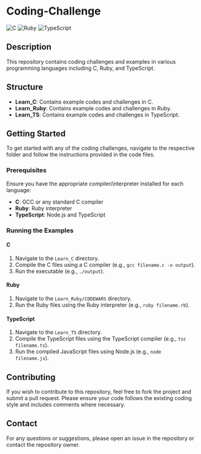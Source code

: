 # Coding-Challenge

![C](https://img.shields.io/badge/C-00599C?style=for-the-badge&logo=c&logoColor=white)
![Ruby](https://img.shields.io/badge/Ruby-CC342D?style=for-the-badge&logo=ruby&logoColor=white)
![TypeScript](https://img.shields.io/badge/TypeScript-007ACC?style=for-the-badge&logo=typescript&logoColor=white)

## Description
This repository contains coding challenges and examples in various programming languages including C, Ruby, and TypeScript. 

## Structure
- **Learn_C**: Contains example codes and challenges in C.
- **Learn_Ruby**: Contains example codes and challenges in Ruby.
- **Learn_TS**: Contains example codes and challenges in TypeScript.

## Getting Started
To get started with any of the coding challenges, navigate to the respective folder and follow the instructions provided in the code files.

### Prerequisites
Ensure you have the appropriate compiler/interpreter installed for each language:
- **C**: GCC or any standard C compiler
- **Ruby**: Ruby interpreter
- **TypeScript**: Node.js and TypeScript

### Running the Examples
#### C
1. Navigate to the `Learn_C` directory.
2. Compile the C files using a C compiler (e.g., `gcc filename.c -o output`).
3. Run the executable (e.g., `./output`).

#### Ruby
1. Navigate to the `Learn_Ruby/CODEWARS` directory.
2. Run the Ruby files using the Ruby interpreter (e.g., `ruby filename.rb`).

#### TypeScript
1. Navigate to the `Learn_TS` directory.
2. Compile the TypeScript files using the TypeScript compiler (e.g., `tsc filename.ts`).
3. Run the compiled JavaScript files using Node.js (e.g., `node filename.js`).

## Contributing
If you wish to contribute to this repository, feel free to fork the project and submit a pull request. Please ensure your code follows the existing coding style and includes comments where necessary.

## Contact
For any questions or suggestions, please open an issue in the repository or contact the repository owner.

